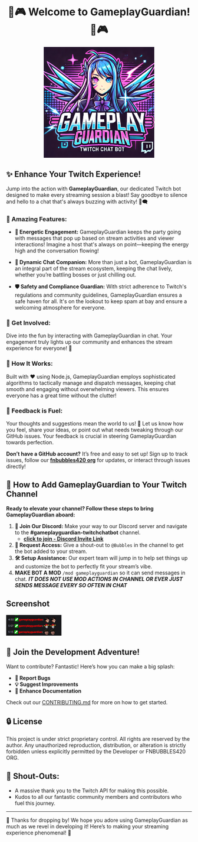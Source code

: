<div align="center">

# 🌟🎮 Welcome to GameplayGuardian! 🌟🎮

</div>


<div align="center">
  <img src="https://github.com/KernFerm/GameplayGuardian/blob/main/gameplay-guardian.png" width="300">
</div>


## ✨ Enhance Your Twitch Experience!

Jump into the action with **GameplayGuardian**, our dedicated Twitch bot designed to make every streaming session a blast! Say goodbye to silence and hello to a chat that's always buzzing with activity! 🎉🗨️

### 🚀 Amazing Features:

- **📢 Energetic Engagement:** GameplayGuardian keeps the party going with messages that pop up based on stream activities and viewer interactions! Imagine a host that's always on point—keeping the energy high and the conversation flowing!

- **🤖 Dynamic Chat Companion:** More than just a bot, GameplayGuardian is an integral part of the stream ecosystem, keeping the chat lively, whether you’re battling bosses or just chilling out.

- **🛡️ Safety and Compliance Guardian:** With strict adherence to Twitch's regulations and community guidelines, GameplayGuardian ensures a safe haven for all. It's on the lookout to keep spam at bay and ensure a welcoming atmosphere for everyone.

### 🌟 Get Involved:

Dive into the fun by interacting with GameplayGuardian in chat. Your engagement truly lights up our community and enhances the stream experience for everyone! 🌈

### 🔧 How It Works:

Built with ❤️ using Node.js, GameplayGuardian employs sophisticated algorithms to tactically manage and dispatch messages, keeping chat smooth and engaging without overwhelming viewers. This ensures everyone has a great time without the clutter!

### 💌 Feedback is Fuel:

Your thoughts and suggestions mean the world to us! 💬 Let us know how you feel, share your ideas, or point out what needs tweaking through our GitHub issues. Your feedback is crucial in steering GameplayGuardian towards perfection.

**Don’t have a GitHub account?** It’s free and easy to set up! Sign up to track issues, follow our [**fnbubbles420 org**](https://github.com/fnbubbles420-org) for updates, or interact through issues directly!

## 📖 How to Add GameplayGuardian to Your Twitch Channel

**Ready to elevate your channel? Follow these steps to bring GameplayGuardian aboard:**

1. **🔗 Join Our Discord:** Make your way to our Discord server and navigate to the **#gameplayguardian-twitchchatbot** channel.
   - [**click to join - Discord Invite Link**](https://discord.fnbubbles420.org/)
3. **📢 Request Access:** Give a shout-out to `@Bubbles` in the channel to get the bot added to your stream.
4. **🛠️ Setup Assistance:** Our expert team will jump in to help set things up and customize the bot to perfectly fit your stream’s vibe.
5. **MAKE BOT A MOD** `/mod gameplayguardian` so it can send messages in chat. ***IT DOES NOT USE MOD ACTIONS IN CHANNEL OR EVER JUST SENDS MESSAGE EVERY SO OFTEN IN CHAT***

## Screenshot
<div align="left">
  <img src="https://github.com/KernFerm/GameplayGuardian/blob/main/Screenshot%202025-01-06%20172717.png" width="150">
</div>

## 🤝 Join the Development Adventure!

Want to contribute? Fantastic! Here’s how you can make a big splash:

- **🐞 Report Bugs**
- **💡 Suggest Improvements**
- **📝 Enhance Documentation**

Check out our [CONTRIBUTING.md](CONTRIBUTING.md) for more on how to get started.

## 🔒 License

This project is under strict proprietary control. All rights are reserved by the author. Any unauthorized reproduction, distribution, or alteration is strictly forbidden unless explicitly permitted by the Developer or FNBUBBLES420 ORG.

## 🙌 Shout-Outs:

- A massive thank you to the Twitch API for making this possible.
- Kudos to all our fantastic community members and contributors who fuel this journey.

---

🎉 Thanks for dropping by! We hope you adore using GameplayGuardian as much as we revel in developing it! Here’s to making your streaming experience phenomenal! 🎉
